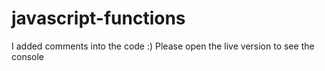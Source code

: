 # javascript-functions
I added comments into the code :) 
Please open the live version to see the console

